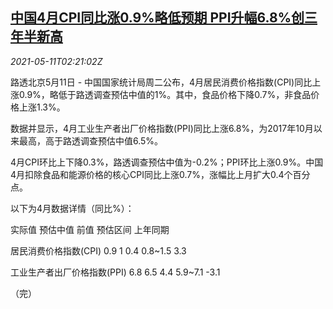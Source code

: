 <!--1620703863000-->
[中国4月CPI同比涨0.9%略低预期 PPI升幅6.8%创三年半新高](https://cn.reuters.com/article/china-april-cpi-0511-tues-idCNKBS2CS07B)
------

<div><i>2021-05-11T02:21:02Z</i></div><p>路透北京5月11日 - 中国国家统计局周二公布，4月居民消费价格指数(CPI)同比上涨0.9%，略低于路透调查预估中值的1%。其中，食品价格下降0.7%，非食品价格上涨1.3%。</p><p>数据并显示，4月工业生产者出厂价格指数(PPI)同比上涨6.8%，为2017年10月以来最高，高于路透调查预估中值6.5%。</p><p>4月CPI环比上下降0.3%，路透调查预估中值为-0.2%；PPI环比上涨0.9%。中国4月扣除食品和能源价格的核心CPI同比上涨0.7%，涨幅比上月扩大0.4个百分点。</p><p>以下为4月数据详情（同比%）：</p><p>实际值 预估中值 前值 预估区间 上年同期</p><p>居民消费价格指数(CPI) 0.9 1 0.4 0.8~1.5 3.3</p><p>工业生产者出厂价格指数(PPI) 6.8 6.5 4.4 5.9~7.1 -3.1</p><p>（完）</p>

